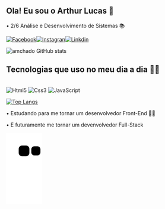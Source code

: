 ## Ola! Eu sou o Arthur Lucas 🤙

<p>• 2/6 Análise e Desenvolvimento de Sistemas 📚 </p>

[![Facebook](https://img.shields.io/badge/Facebook-1877F2?style=for-the-badge&logo=facebook&logoColor=white)](https://www.facebook.com/arthur.lucas.1884/)[![Instagran](https://img.shields.io/badge/Instagram-E4405F?style=for-the-badge&logo=instagram&logoColor=white)](https://www.instagram.com/a.lucas_96/)[![Linkdin](https://img.shields.io/badge/LinkedIn-0077B5?style=for-the-badge&logo=linkedin&logoColor=white)](https://www.linkedin.com/in/arthur-lucas-machado-florentino-8561b5217/)

![amchado GitHub stats](https://github-readme-stats.vercel.app/api?username=amchado&show_icons=true&theme=dark)

## Tecnologias que uso no meu dia a dia 👨‍💻 

<div style="display: inline_block"><br>
  <img aling=center alt="Html5" src="https://img.shields.io/badge/HTML5-E34F26?style=for-the-badge&logo=html5&logoColor=white"> <img aling=center alt="Css3" src="https://img.shields.io/badge/CSS3-1572B6?style=for-the-badge&logo=css3&logoColor=white"> <img aling=center alt="JavaScript" src=https://img.shields.io/badge/JavaScript-F7DF1E?style=for-the-badge&logo=javascript&logoColor=black>
 </div> 
 
[![Top Langs](https://github-readme-stats.vercel.app/api/top-langs/?username=amchado&layout=compact)](https://github.com/amchado/github-readme-stats)

<p> • Estudando para me tornar um desenvolvedor Front-End 🙋‍♂️
<p> • E futuramente me tornar um devenvolvedor Full-Stack


![snake gif](https://github.com/amchado/amchado/blob/output/github-contribution-grid-snake.svg)
